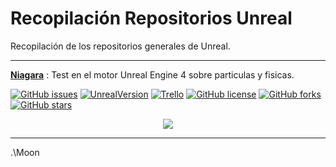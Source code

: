 # Recopilación Repositorios Unreal
Recopilación de los repositorios generales de Unreal.

---

[**Niagara**][1] : Test en el motor Unreal Engine 4 sobre particulas y fisicas.

[![GitHub issues](https://img.shields.io/github/issues/MoonAntonio/Niagara.svg)](https://github.com/MoonAntonio/Niagara/issues)
[![UnrealVersion](https://img.shields.io/badge/Unreal%20Engine-4.20.3-blue.svg)](https://www.unrealengine.com/)
[![Trello](https://img.shields.io/badge/Trello-OFF-red.svg)](https://github.com/MoonAntonio/Niagara)
[![GitHub license](https://img.shields.io/github/license/MoonAntonio/Niagara.svg)](https://github.com/MoonAntonio/Niagara/blob/master/LICENSE)
[![GitHub forks](https://img.shields.io/github/forks/MoonAntonio/Niagara.svg)](https://github.com/MoonAntonio/Niagara/network)
[![GitHub stars](https://img.shields.io/github/stars/MoonAntonio/Niagara.svg)](https://github.com/MoonAntonio/Niagara/stargazers)
<p align="center"><img src="https://github.com/MoonAntonio/Niagara/blob/master/res/prev.gif?raw=true"></p>

---


.\Moon

[1]: http://bit.ly/2qAEkOK